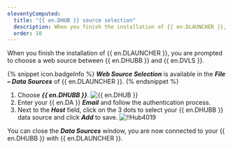 ```yaml
---
eleventyComputed:
  title: "{{ en.DHUB }} source selection"
  description: When you finish the installation of {{ en.DLAUNCHER }}, you are prompted to choose a web source between {{ en.DHUB }} and {{ en.DVLS }}.
  order: 10
---
```

When you finish the installation of {{ en.DLAUNCHER }}, you are prompted to choose a web source between {{ en.DHUBB }} and {{ en.DVLS }}.

{% snippet icon.badgeInfo %}
***Web Source Selection*** is available in the ***File – Data Sources*** of {{ en.DLAUNCHER }}.
{% endsnippet %}

1. Choose ***{{ en.DHUBB }}***.
![{{ en.DHUB }}](https://cdnweb.devolutions.net/docs/HUBB6003_2023_3.png)
1. Enter your {{ en.DA }} ***Email*** and follow the authentication process.
1. Next to the ***Host*** field, click on the 3 dots to select your {{ en.DHUBB }} data source and click ***Add*** to save.
![!!Hub4019](https://cdnweb.devolutions.net/docs/HUBB6002_2023_3.png)

You can close the ***Data Sources*** window, you are now connected to your {{ en.DHUBB }} with {{ en.DLAUNCHER }}.
